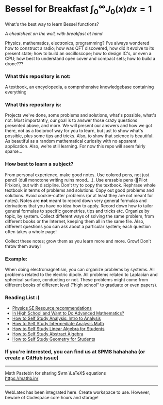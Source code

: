 # Bessel for Breakfast $\int^{\infty}_{0} J_0 (x) dx = 1$

What's the best way to learn Bessel functions?

*A cheatsheet on the wall, with breakfast at hand*

Physics, mathematics, electronics, programming? I've always wondered how to construct a radio; how was QFT discovered, how did it evolve to its present state; how to build an oscilloscope; how to design IC's, or even a CPU; how best to understand open cover and compact sets; how to build a drone???

### What this repository is not:  
A textbook, an encyclopedia, a comprehensive knowledgebase containing everything

### What this repository is:
Projects we've done, some problems and solutions, what's possible, what's not. Most importantly, our goal is to answer those crazy questions presented above, and more. We will present our answers and how we got there, not as a foolproof way for you to learn, but just to show what's possible, plus some tips and tricks. Also, to show that science is beautiful. As beautiful as a random mathematical curiosity with no apparent application. Also, we're still learning. For now this repo will seem fairly sparse...

### How best to learn a subject?  
From personal experience, make good notes. Use colored pens, not just pencil (dull monotone writing ruins mood....). Use erasable pens (🩷Pilot Frixion), but with discipline. Don't try to copy the textbook. Rephrase whole textbook in terms of problems and solutions. Copy out good problems and solutions. Avoid cookie-cutter problems (or at least they are not meant for notes). Notes are **not** meant to record down very general formulas and derivations that you have no idea how to apply. Record down how to tailor general formulas to specific geometries, tips and tricks etc. Organize by topic, by system. Collect different ways of solving the same problem, from different books or the Internet, keeping them all in the same file. Also, different questions you can ask about a particular system; each question often takes a whole page!

Collect these notes; grow them as you learn more and more. Grow! Don't throw them away!

### Example:
When doing electromagnetism, you can organize problems by systems. All problems related to the electric dipole. All problems related to Laplacian and spherical surface, conducting or not. These problems might come from different books of different level ("high school" to graduate or even papers).

### Reading List :)
- [Physics SE Resource recommendations](https://physics.stackexchange.com/questions/12175/resource-recommendations)
- [In High School and Want to Do Advanced Mathematics?](https://www.physicsforums.com/insights/high-school-want-advanced-mathematics/)
- [How to Self Study Analysis: Intro to Analysis](https://www.physicsforums.com/insights/self-study-analysis-part-intro-analysis/)
- [How to Self Study Intermediate Analysis Math](https://www.physicsforums.com/insights/self-study-analysis-part-ii-intermediate-analysis/)
- [How to Self Study Linear Algebra for Students](https://www.physicsforums.com/insights/self-study-algebra-linear-algebra/)
- [How to Self Study Abstract Algebra](https://www.physicsforums.com/insights/self-study-algebra-part-ii-abstract-algebra/)
- [How to Self Study Geometry for Students](https://www.physicsforums.com/insights/self-study-geometry-part-pure-geometry/)

### If you're interested, you can find us at SPMS hahahaha (or create a GitHub issue)







_________________________________________


Math Pastebin for sharing $\rm \LaTeX$ equations    
https://mathb.in/

___________________________________________


WebLatex has been integrated here. Create workspace to use. However, beware of Codespace core hours and storage!
